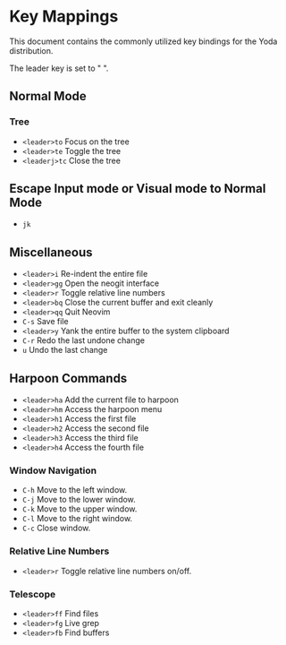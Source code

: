 # Key Mappings

This document contains the commonly utilized key bindings for the Yoda distribution.

The leader key is set to " ".

## Normal Mode

### Tree

- `<leader>to` Focus on the tree
- `<leader>te` Toggle the tree
- `<leaderj>tc` Close the tree

## Escape Input mode or Visual mode to Normal Mode
- `jk`

## Miscellaneous

- `<leader>i` Re-indent the entire file
- `<leader>gg` Open the neogit interface
- `<leader>r` Toggle relative line numbers
- `<leader>bq` Close the current buffer and exit cleanly
- `<leader>qq` Quit Neovim
- `C-s` Save file
- `<leader>y` Yank the entire buffer to the system clipboard
- `C-r` Redo the last undone change
- `u` Undo the last change


## Harpoon Commands

- `<leader>ha` Add the current file to harpoon
- `<leader>hm` Access the harpoon menu
- `<leader>h1` Access the first file
- `<leader>h2` Access the second file
- `<leader>h3` Access the third file
- `<leader>h4` Access the fourth file

### Window Navigation

- `C-h` Move to the left window.
- `C-j` Move to the lower window.
- `C-k` Move to the upper window.
- `C-l` Move to the right window.
- `C-c` Close window.

### Relative Line Numbers

- `<leader>r` Toggle relative line numbers on/off.

### Telescope

- `<leader>ff` Find files
- `<leader>fg` Live grep
- `<leader>fb` Find buffers

